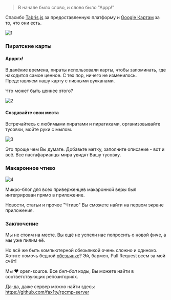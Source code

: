 > В начале было слово, и слово было "Аррр!"

Спасибо [Tabris.js](https://tabris.com/) за предоставленную платформу и [Google Картам](https://cloud.google.com/maps-platform/maps/) за то, что они есть.

![1](https://i.imgur.com/4lWoo42.png)

### Пиратские карты
#### Аррргх!
В далёкие времена, пираты использовали карты, чтобы запоминать, где находится самое ценное.
С тех пор, ничего не изменилось. Представляем нашу карту с пивными вулканами. 

Что может быть ценнее этого?

![2](https://i.imgur.com/u1IH4p6.png)

#### Создавайте свои места
Встречайтесь с любимыми пиратами и пиратихами, организовывайте тусовки, мойте руки с мылом.

![3](https://i.imgur.com/sv0FIIk.png) 

Это проще чем Вы думате. Добавьте метку, заполните описание - вот и всё. Все пастафарианцы мира увидят Вашу тусовку.

### Макаронное чтиво
![4](https://i.imgur.com/zqe6OVP.png)

Микро-блог для всех приверженцев макаронной веры был интегрирован прямо в приложение.

Новости, статьи и прочее "Чтиво" Вы сможете найти на первом экране приложения.

### Заключение
Мы не стоим на месте. Вы ещё не успели нас попросить о новой фиче, а мы уже пилим её. 

Но всё же быть компьютерной обезьянкой очень сложно и одиноко. Хотите помочь бедной [обезьянке](https://github.com/fax1ty)? Эй, бармен, Pull Request всем за мой счёт!

Мы ❤️ open-source. Все *бип-боп* коды, Вы можете найти в соответствующих репозиториях.

Да-да, даже сервер можно найти здесь: https://github.com/fax1ty/rpcmp-server